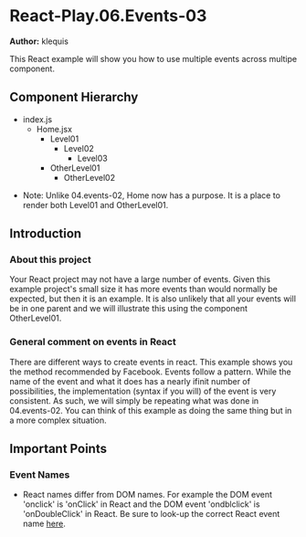 
# React-Play.06.Events-03

**Author:** klequis

This React example will show you how to use multiple events across multipe component.

## Component Hierarchy
- index.js
    - Home.jsx
        - Level01
            - Level02
                - Level03
        - OtherLevel01
            - OtherLevel02
* Note: Unlike 04.events-02, Home now has a purpose. It is a place to render both Level01 and OtherLevel01.

## Introduction
### About this project
Your React project may not have a large number of events. Given this example project's small size it has more events than would normally be expected, but then it is an example.
It is also unlikely that all your events will be in one parent and we will illustrate this using the component OtherLevel01.
### General comment on events in React
There are different ways to create events in react. This example shows you the method recommended by Facebook. 
Events follow a pattern. While the name of the event and what it does has a nearly ifinit number of possibilities, the implementation (syntax if you will) of the event is very consistent. As such, we will simply be repeating what was done in 04.events-02. You can think of this example as doing the same thing but in a more complex situation.

## Important Points
### Event Names
- React names differ from DOM names. For example the DOM event 'onclick' is 'onClick' in React and the DOM event 'ondblclick' is 'onDoubleClick' in React. Be sure to look-up the correct React event name [here](https://facebook.github.io/react/docs/events.html#supported-events).